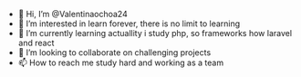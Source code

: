 - 👋 Hi, I’m @Valentinaochoa24
- 👀 I’m interested in learn forever, there is no limit to learning
- 🌱 I’m currently learning actuallity i study php, so frameworks how laravel and react 
- 💞️ I’m looking to collaborate on challenging projects 
- 📫 How to reach me study hard and working as a team



